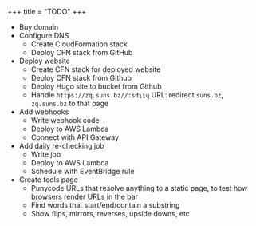 +++
title = "TODO"
+++

* Buy domain
* Configure DNS
    * Create CloudFormation stack
    * Deploy CFN stack from GitHub
* Deploy website
    * Create CFN stack for deployed website
    * Deploy CFN stack from Github
    * Deploy Hugo site to bucket from Github
    * Handle `https://zq.suns.bz//:sdʇʇɥ` URL: redirect `suns.bz`, `zq.suns.bz` to that page
* Add webhooks
    * Write webhook code
    * Deploy to AWS Lambda
    * Connect with API Gateway
* Add daily re-checking job
    * Write job
    * Deploy to AWS Lambda
    * Schedule with EventBridge rule
* Create tools page
    * Punycode URLs that resolve anything to a static page, to test how browsers render URLs in the bar
    * Find words that start/end/contain a substring
    * Show flips, mirrors, reverses, upside downs, etc
